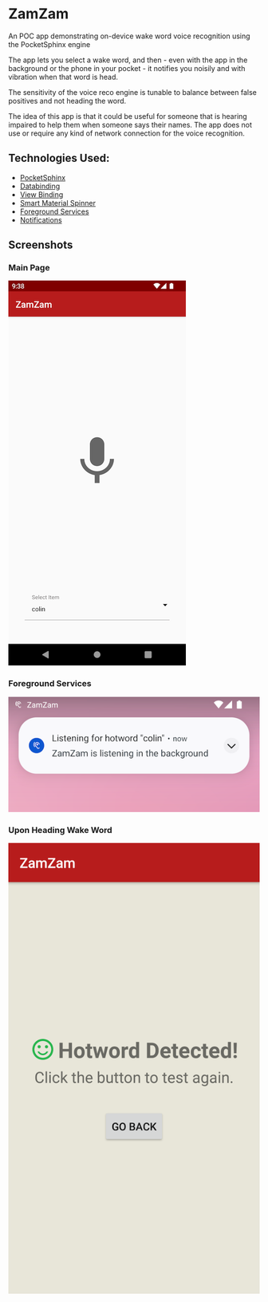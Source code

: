 # ZamZam

An POC app demonstrating on-device wake word voice recognition using the PocketSphinx engine

The app lets you select a wake word, and then - even with the app in the background or the phone in your pocket - it notifies you noisily and with vibration when that word is head.

The sensitivity of the voice reco engine is tunable to balance between false positives and not heading the word.

The idea of this app is that it could be useful for someone that is hearing impaired to help them when someone says their names.  The app does not use or require any kind of network connection for the voice recognition.

## Technologies Used:

- [PocketSphinx](http://www.speech.cs.cmu.edu/pocketsphinx/)
- [Databinding](https://developer.android.com/topic/libraries/data-binding)
- [View Binding](https://developer.android.com/topic/libraries/view-binding)
- [Smart Material Spinner](https://developer.android.com/guide/components/loaders)
- [Foreground Services](https://developer.android.com/guide/components/foreground-services)
- [Notifications](https://developer.android.com/guide/topics/ui/notifiers/notifications)

## Screenshots

### Main Page
![main](screenshots/main.png)

### Foreground Services
![service](screenshots/fg_service.png)

### Upon Heading Wake Word
![wake word](screenshots/triggered.png)
